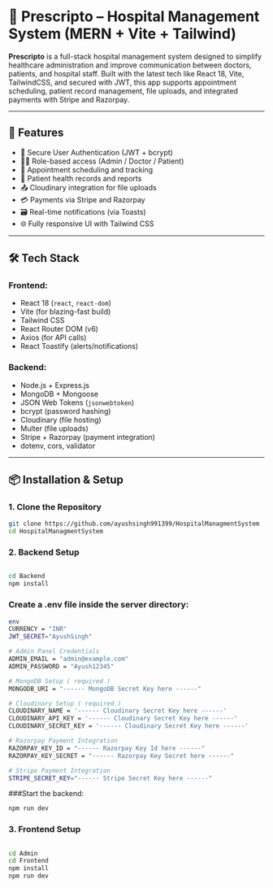 # 🏥 Prescripto – Hospital Management System (MERN + Vite + Tailwind)

**Prescripto** is a full-stack hospital management system designed to simplify healthcare administration and improve communication between doctors, patients, and hospital staff. Built with the latest tech like React 18, Vite, TailwindCSS, and secured with JWT, this app supports appointment scheduling, patient record management, file uploads, and integrated payments with Stripe and Razorpay.

---

## 🚀 Features

- 🔐 Secure User Authentication (JWT + bcrypt)
- 👩‍⚕️ Role-based access (Admin / Doctor / Patient)
- 📅 Appointment scheduling and tracking
- 📂 Patient health records and reports
- 📤 Cloudinary integration for file uploads
- 💳 Payments via Stripe and Razorpay
- 🗃️ Real-time notifications (via Toasts)
- 🌐 Fully responsive UI with Tailwind CSS

---

## 🛠️ Tech Stack

### Frontend:
- React 18 (`react`, `react-dom`)
- Vite (for blazing-fast build)
- Tailwind CSS
- React Router DOM (v6)
- Axios (for API calls)
- React Toastify (alerts/notifications)

### Backend:
- Node.js + Express.js
- MongoDB + Mongoose
- JSON Web Tokens (`jsonwebtoken`)
- bcrypt (password hashing)
- Cloudinary (file hosting)
- Multer (file uploads)
- Stripe + Razorpay (payment integration)
- dotenv, cors, validator

---

## 📦 Installation & Setup

### 1. Clone the Repository
```bash
git clone https://github.com/ayushsingh991399/HospitalManagmentSystem
cd HospitalManagmentSystem
```

### 2. Backend Setup
```bash

cd Backend
npm install
```
### Create a .env file inside the server directory:
```bash
env
CURRENCY = "INR"
JWT_SECRET="AyushSingh"

# Admin Panel Credentials
ADMIN_EMAIL = "admin@example.com"
ADMIN_PASSWORD = "Ayush12345"

# MongoDB Setup ( required )
MONGODB_URI = "------ MongoDB Secret Key here ------"

# Cloudinary Setup ( required )
CLOUDINARY_NAME = '------ Cloudinary Secret Key here ------'
CLOUDINARY_API_KEY = '------ Cloudinary Secret Key here ------'
CLOUDINARY_SECRET_KEY = '------ Cloudinary Secret Key here ------'

# Razorpay Payment Integration
RAZORPAY_KEY_ID = "------ Razorpay Key Id here ------"
RAZORPAY_KEY_SECRET = "------ Razorpay Key Secret here ------"

# Stripe Payment Integration
STRIPE_SECRET_KEY="------ Stripe Secret Key here ------"

```
###Start the backend:
```bash
npm run dev
```
### 3. Frontend Setup
```bash

cd Admin
cd Frontend
npm install
npm run dev
```
